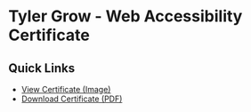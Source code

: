 # Tyler Grow - Web Accessibility Certificate
## Quick Links
- [View Certificate (Image)](https://github.com/tylergrow/tylergrow_accessibility_certificate/blob/main/src/assets/tylergrow_accessibility_certificate.jpg) 
- [Download Certificate (PDF)](https://github.com/tylergrow/tylergrow_accessibility_certificate/raw/main/src/assets/tylergrow_accessibility_certificate.pdf)


